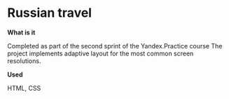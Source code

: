# Russian travel

**What is it**

Completed as part of the second sprint of the Yandex.Practice course
The project implements adaptive layout for the most common screen resolutions.

**Used**

HTML, CSS
